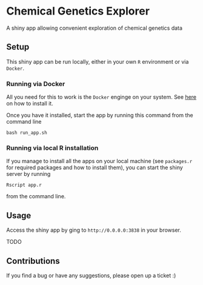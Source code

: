 # Chemical Genetics Explorer

A shiny app allowing convenient exploration of chemical genetics data

## Setup

This shiny app can be run locally, either in your own `R` environment or via `Docker`. 

### Running via Docker

All you need for this to work is the `Docker` enginge on your system. See [here](https://docs.docker.com/engine/install/) on how to install it.

Once you have it installed, start the app by running this command from the command line

`bash run_app.sh`

### Running via local R installation

If you manage to install all the apps on your local machine (see `packages.r` for required packages and how to install them), you can start the shiny server by running

`Rscript app.r`

from the command line.

## Usage

Access the shiny app by ging to `http://0.0.0.0:3838` in your browser.

TODO

## Contributions

If you find a bug or have any suggestions, please open up a ticket :)

